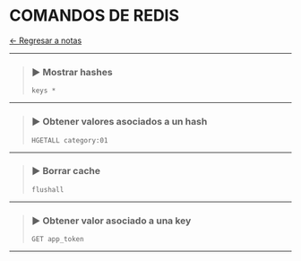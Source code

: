 # COMANDOS DE REDIS

[← Regresar a notas](../../README.md) <br>

----

> ### ▶️ Mostrar hashes 
> ```shell script
> keys *
> ```
----

> ### ▶️ Obtener valores asociados a un hash
> ```shell script
> HGETALL category:01
> ```
---

> ### ▶️ Borrar cache
> ```shell script
> flushall
> ```
----

> ### ▶️ Obtener valor asociado a una key
> ```shell script
> GET app_token
> ```
----
